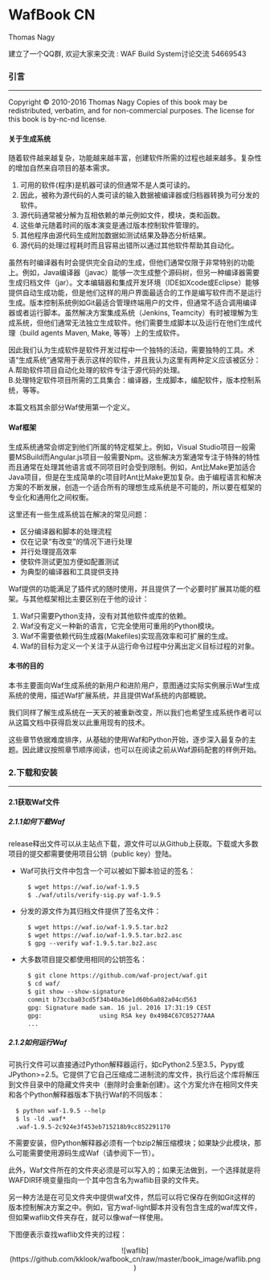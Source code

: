 
# WafBook CN  
Thomas Nagy

建立了一个QQ群, 欢迎大家来交流 : WAF Build System讨论交流 54669543

### 引言
----
Copyright © 2010-2016 Thomas Nagy
Copies of this book may be redistributed, verbatim, and for non-commercial purposes. The license for this book is by-nc-nd license.

#### 关于生成系统
随着软件越来越复杂，功能越来越丰富，创建软件所需的过程也越来越多。复杂性的增加自然来自项目的基本需求。  
1. 可用的软件(程序)是机器可读的但通常不是人类可读的。  
2. 因此，被称为源代码的人类可读的输入数据被编译器或归档器转换为可分发的软件。  
3. 源代码通常被分解为互相依赖的单元例如文件，模块，类和函数。  
4. 这些单元随着时间的版本演变是通过版本控制软件管理的。  
5. 其他程序由源代码生成附加数据如测试结果及静态分析结果。  
6. 源代码的处理过程耗时而且容易出错所以通过其他软件帮助其自动化。  

虽然有时编译器有时会提供完全自动的生成，但他们通常仅限于非常特别的功能上。例如，Java编译器（javac）能够一次生成整个源码树，但另一种编译器需要生成归档文件（jar）。文本编辑器和集成开发环境（IDE如Xcode或Eclipse）能够提供自动生成功能，但是他们这样的用户界面最适合的工作是编写软件而不是运行生成。版本控制系统例如Git最适合管理终端用户的文件，但通常不适合调用编译器或者运行脚本。虽然解决方案集成系统（Jenkins, Teamcity）有时被理解为生成系统，但他们通常无法独立生成软件。他们需要生成脚本以及运行在他们生成代理（build agents Maven, Make, 等等）上的生成软件。  

因此我们认为生成软件是软件开发过程中一个独特的活动，需要独特的工具。术语“生成系统”通常用于表示这样的软件，并且我认为这里有两种定义应该被区分：  
A.帮助软件项目自动化处理的软件专注于源代码的处理。  
B.处理特定软件项目所需的工具集合：编译器，生成脚本，编配软件，版本控制系统，等等。  

本篇文档其余部分Waf使用第一个定义。

#### Waf框架  
生成系统通常会绑定到他们所属的特定框架上。例如，Visual Studio项目一般需要MSBuild而Angular.js项目一般需要Npm。这些解决方案通常专注于特殊的特性而且通常在处理其他语言或不同项目时会受到限制。例如，Ant比Make更加适合Java项目，但是在生成简单的c项目时Ant比Make更加复杂。由于编程语言和解决方案的不断发展，创造一个适合所有的理想生成系统是不可能的，所以要在框架的专业化和通用化之间权衡。  

这里还有一些生成系统旨在解决的常见问题：
* 区分编译器和脚本的处理流程
* 仅在记录“有改变”的情况下进行处理
* 并行处理提高效率
* 使软件测试更加方便如配置测试
* 为典型的编译器和工具提供支持

Waf提供的功能满足了插件式的随时使用，并且提供了一个必要时扩展其功能的框架。与其他框架相比主要区别在于他的设计：  
1. Waf只需要Python支持，没有对其他软件或库的依赖。  
2. Waf没有定义一种新的语言，它完全使用可重用的Python模块。  
3. Waf不需要依赖代码生成器(Makefiles)实现高效率和可扩展的生成。  
4. Waf的目标为定义一个关注于从运行命令过程中分离出定义目标过程的对象。  

#### 本书的目的
本书主要面向Waf生成系统的新用户和进阶用户，意图通过实际实例展示Waf生成系统的使用，描述Waf扩展系统，并且提供Waf系统的内部概貌。  

我们同样了解生成系统在一天天的被重新改变，所以我们也希望生成系统作者可以从这篇文档中获得启发以此重用现有的技术。  

这些章节依据难度排序，从基础的使用Waf和Python开始，逐步深入最复杂的主题。因此建议按照章节顺序阅读，也可以在阅读之前从Waf源码配套的样例开始。  


### 2.下载和安装
----

#### 2.1获取Waf文件
##### 2.1.1如何下载Waf  
release释出文件可以从主站点下载，源文件可以从Github上获取。下载或大多数项目的提交都需要使用项目公钥（public key）登陆。
* Waf可执行文件中包含一个可以被如下脚本验证的签名：  

        $ wget https://waf.io/waf-1.9.5
        $ ./waf/utils/verify-sig.py waf-1.9.5

* 分发的源文件为其归档文件提供了签名文件：  

        $ wget https://waf.io/waf-1.9.5.tar.bz2
        $ wget https://waf.io/waf-1.9.5.tar.bz2.asc
        $ gpg --verify waf-1.9.5.tar.bz2.asc  

* 大多数项目提交都使用相同的公钥签名：  

        $ git clone https://github.com/waf-project/waf.git
        $ cd waf/
        $ git show --show-signature
        commit b73ccba03cd5f34b40a36e1d60b6a082a04cd563
        gpg: Signature made sam. 16 jul. 2016 17:31:19 CEST
        gpg:                using RSA key 0x49B4C67C05277AAA
        ...

##### 2.1.2如何运行Waf
可执行文件可以直接通过Python解释器运行，如cPython2.5至3.5，Pypy或JPython>=2.5。它提供了它自己压缩成二进制流的库文件，执行后这个库将解压到文件目录中的隐藏文件夹中（删除时会重新创建）。这个方案允许在相同文件夹和各个Python解释器版本下执行Waf的不同版本：  

      $ python waf-1.9.5 --help
      $ ls -ld .waf*
      .waf-1.9.5-2c924e3f453eb715218b9cc852291170

不需要安装，但Python解释器必须有一个bzip2解压缩模块；如果缺少此模块，那么可能需要使用源码生成Waf（请参阅下一节）。  

此外，Waf文件所在的文件夹必须是可以写入的；如果无法做到，一个选择就是将WAFDIR环境变量指向一个其中包含名为waflib目录的文件夹。

另一种方法是在可见文件夹中提供waf文件，然后可以将它保存在例如Git这样的版本控制解决方案之中。例如，官方waf-light脚本并没有包含生成的waf库文件，但如果waflib文件夹存在，就可以像waf一样使用。  

下图便表示查找waflib文件夹的过程：  
<div align = center>  
![waflib](https://github.com/kklook/wafbook_cn/raw/master/book_image/waflib.png)
</div>  
